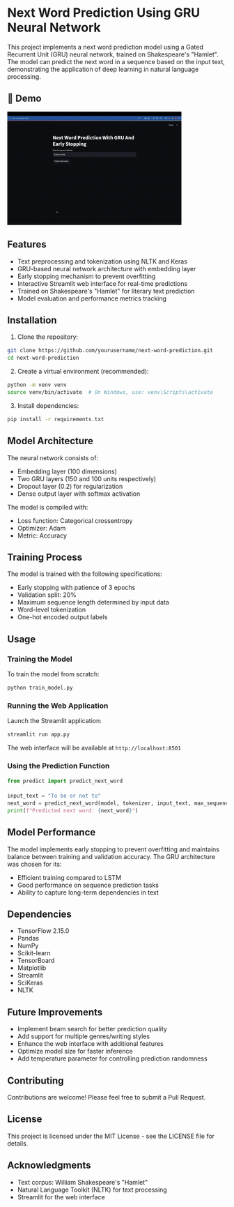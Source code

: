 # Next Word Prediction Using GRU Neural Network

This project implements a next word prediction model using a Gated Recurrent Unit (GRU) neural network, trained on Shakespeare's "Hamlet". The model can predict the next word in a sequence based on the input text, demonstrating the application of deep learning in natural language processing.

## 🎥 Demo

![ShopSense Demo](demo/GRU.gif)

## Features

- Text preprocessing and tokenization using NLTK and Keras
- GRU-based neural network architecture with embedding layer
- Early stopping mechanism to prevent overfitting
- Interactive Streamlit web interface for real-time predictions
- Trained on Shakespeare's "Hamlet" for literary text prediction
- Model evaluation and performance metrics tracking



## Installation

1. Clone the repository:
```bash
git clone https://github.com/yourusername/next-word-prediction.git
cd next-word-prediction
```

2. Create a virtual environment (recommended):
```bash
python -m venv venv
source venv/bin/activate  # On Windows, use: venv\Scripts\activate
```

3. Install dependencies:
```bash
pip install -r requirements.txt
```

## Model Architecture

The neural network consists of:
- Embedding layer (100 dimensions)
- Two GRU layers (150 and 100 units respectively)
- Dropout layer (0.2) for regularization
- Dense output layer with softmax activation

The model is compiled with:
- Loss function: Categorical crossentropy
- Optimizer: Adam
- Metric: Accuracy

## Training Process

The model is trained with the following specifications:
- Early stopping with patience of 3 epochs
- Validation split: 20%
- Maximum sequence length determined by input data
- Word-level tokenization
- One-hot encoded output labels

## Usage

### Training the Model

To train the model from scratch:

```bash
python train_model.py
```

### Running the Web Application

Launch the Streamlit application:

```bash
streamlit run app.py
```

The web interface will be available at `http://localhost:8501`

### Using the Prediction Function

```python
from predict import predict_next_word

input_text = "To be or not to"
next_word = predict_next_word(model, tokenizer, input_text, max_sequence_len)
print(f"Predicted next word: {next_word}")
```

## Model Performance

The model implements early stopping to prevent overfitting and maintains balance between training and validation accuracy. The GRU architecture was chosen for its:
- Efficient training compared to LSTM
- Good performance on sequence prediction tasks
- Ability to capture long-term dependencies in text

## Dependencies

- TensorFlow 2.15.0
- Pandas
- NumPy
- Scikit-learn
- TensorBoard
- Matplotlib
- Streamlit
- SciKeras
- NLTK

## Future Improvements

- Implement beam search for better prediction quality
- Add support for multiple genres/writing styles
- Enhance the web interface with additional features
- Optimize model size for faster inference
- Add temperature parameter for controlling prediction randomness

## Contributing

Contributions are welcome! Please feel free to submit a Pull Request.

## License

This project is licensed under the MIT License - see the LICENSE file for details.

## Acknowledgments

- Text corpus: William Shakespeare's "Hamlet"
- Natural Language Toolkit (NLTK) for text processing
- Streamlit for the web interface

